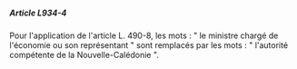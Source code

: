 ##### Article L934-4

Pour l'application de l'article L. 490-8, les mots : " le ministre chargé de l'économie ou son représentant " sont remplacés par les mots : " l'autorité compétente de la Nouvelle-Calédonie ".

